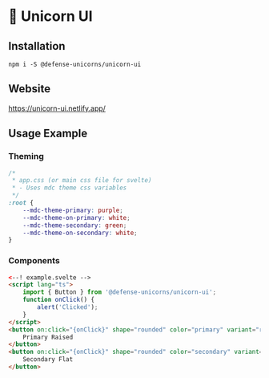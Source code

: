# 🦄 Unicorn UI

## Installation

`npm i -S @defense-unicorns/unicorn-ui`

## Website

https://unicorn-ui.netlify.app/

## Usage Example

### Theming

```css
/* 
 * app.css (or main css file for svelte) 
 * - Uses mdc theme css variables
 */
:root {
	--mdc-theme-primary: purple;
	--mdc-theme-on-primary: white;
	--mdc-theme-secondary: green;
	--mdc-theme-on-secondary: white;
}
```

### Components

```html
<--! example.svelte -->
<script lang="ts">
	import { Button } from '@defense-unicorns/unicorn-ui';
	function onClick() {
		alert('Clicked');
	}
</script>
<button on:click="{onClick}" shape="rounded" color="primary" variant="raised">
	Primary Raised
</button>
<button on:click="{onClick}" shape="rounded" color="secondary" variant="flat">
	Secondary Flat
</button>
```
